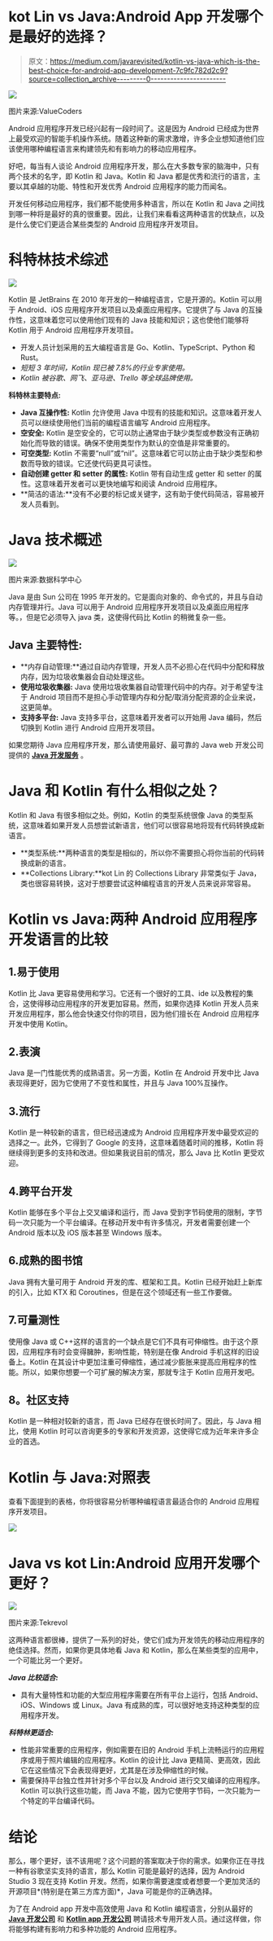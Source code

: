 # kot Lin vs Java:Android App 开发哪个是最好的选择？

> 原文：<https://medium.com/javarevisited/kotlin-vs-java-which-is-the-best-choice-for-android-app-development-7c9fc782d2c9?source=collection_archive---------0----------------------->

![](img/28d255c6d9cd455c6e7e089edddaa0bf.png)

图片来源:ValueCoders

Android 应用程序开发已经兴起有一段时间了。这是因为 Android 已经成为世界上最受欢迎的智能手机操作系统。随着这种新的需求激增，许多企业想知道他们应该使用哪种编程语言来构建领先和有影响力的移动应用程序。

好吧，每当有人谈论 Android 应用程序开发，那么在大多数专家的脑海中，只有两个技术的名字，即 Kotlin 和 Java。Kotlin 和 Java 都是优秀和流行的语言，主要以其卓越的功能、特性和开发优秀 Android 应用程序的能力而闻名。

开发任何移动应用程序，我们都不能使用多种语言，所以在 Kotlin 和 Java 之间找到哪一种将是最好的真的很重要。因此，让我们来看看这两种语言的优缺点，以及是什么使它们更适合某些类型的 Android 应用程序开发项目。

# 科特林技术综述

![](img/70f1e2b930e2e19c3891e6134b385e45.png)

Kotlin 是 JetBrains 在 2010 年开发的一种编程语言，它是开源的。Kotlin 可以用于 Android、iOS 应用程序开发项目以及桌面应用程序。它提供了与 Java 的互操作性，这意味着您可以使用他们现有的 Java 技能和知识；这也使他们能够将 Kotlin 用于 Android 应用程序开发项目。

*   开发人员计划采用的五大编程语言是 Go、Kotlin、TypeScript、Python 和 Rust。
*   *短短 3 年时间，Kotlin 现已被 7.8%的行业专家使用。*
*   *Kotlin 被谷歌、网飞、亚马逊、Trello 等全球品牌使用。*

**科特林主要特点:**

*   **Java 互操作性:** Kotlin 允许使用 Java 中现有的技能和知识。这意味着开发人员可以继续使用他们当前的编程语言编写 Android 应用程序。
*   **空安全:** Kotlin 是空安全的，它可以防止通常由于缺少类型或参数没有正确初始化而导致的错误。确保不使用类型作为默认的空值是非常重要的。
*   **可空类型:** Kotlin 不需要“null”或“nil”。这意味着它可以防止由于缺少类型和参数而导致的错误。它还使代码更具可读性。
*   **自动创建 getter 和 setter 的属性:** Kotlin 带有自动生成 getter 和 setter 的属性。这意味着开发者可以更快地编写和阅读 Android 应用程序。
*   **简洁的语法:**没有不必要的标记或关键字，这有助于使代码简洁，容易被开发人员看到。

# Java 技术概述

![](img/cad4accd4ad073a5c7a90ff5ad963903.png)

图片来源:数据科学中心

Java 是由 Sun 公司在 1995 年开发的。它是面向对象的、命令式的，并且与自动内存管理并行。Java 可以用于 Android 应用程序开发项目以及桌面应用程序等。，但是它必须导入 java 类，这使得代码比 Kotlin 的稍微复杂一些。

## **Java 主要特性:**

*   **内存自动管理:**通过自动内存管理，开发人员不必担心在代码中分配和释放内存，因为垃圾收集器会自动处理这些。
*   **使用垃圾收集器:** Java 使用垃圾收集器自动管理代码中的内存。对于希望专注于 Android 项目而不是担心手动管理内存和分配/取消分配资源的企业来说，这更简单。
*   **支持多平台:** Java 支持多平台，这意味着开发者可以开始用 Java 编码，然后切换到 Kotlin 进行 Android 应用开发项目。

如果您期待 Java 应用程序开发，那么请使用最好、最可靠的 Java web 开发公司提供的 [**Java 开发服务**](https://www.valuecoders.com/java-web-application-development-company) 。

# Java 和 Kotlin 有什么相似之处？

Kotlin 和 Java 有很多相似之处。例如，Kotlin 的类型系统很像 Java 的类型系统，这意味着如果开发人员想尝试新语言，他们可以很容易地将现有代码转换成新语言。

*   **类型系统:**两种语言的类型是相似的，所以你不需要担心将你当前的代码转换成新的语言。
*   **Collections Library:**kot Lin 的 Collections Library 非常类似于 Java，类也很容易转换，这对于想要尝试这种编程语言的开发人员来说非常容易。

# Kotlin vs Java:两种 Android 应用程序开发语言的比较

## 1.易于使用

Kotlin 比 Java 更容易使用和学习。它还有一个很好的工具、ide 以及教程的集合，这使得移动应用程序的开发更加容易。然而，如果你选择 Kotlin 开发人员来开发应用程序，那么他会快速交付你的项目，因为他们擅长在 Android 应用程序开发中使用 Kotlin。

## 2.表演

Java 是一门性能优秀的成熟语言。另一方面，Kotlin 在 Android 开发中比 Java 表现得更好，因为它使用了不变性和属性，并且与 Java 100%互操作。

## 3.流行

Kotlin 是一种较新的语言，但已经迅速成为 Android 应用程序开发中最受欢迎的选择之一。此外，它得到了 Google 的支持，这意味着随着时间的推移，Kotlin 将继续得到更多的支持和改进。但如果我说目前的情况，那么 Java 比 Kotlin 更受欢迎。

## 4.跨平台开发

Kotlin 能够在多个平台上交叉编译和运行，而 Java 受到字节码使用的限制，字节码一次只能为一个平台编译。在移动开发中有许多情况，开发者需要创建一个 Android 版本以及 iOS 版本甚至 Windows 版本。

## 6.成熟的图书馆

Java 拥有大量可用于 Android 开发的库、框架和工具。Kotlin 已经开始赶上新库的引入，比如 KTX 和 Coroutines，但是在这个领域还有一些工作要做。

## 7.可量测性

使用像 Java 或 C++这样的语言的一个缺点是它们不具有可伸缩性。由于这个原因，应用程序有时会变得臃肿，影响性能，特别是在像 Android 手机这样的旧设备上。Kotlin 在其设计中更加注重可伸缩性，通过减少膨胀来提高应用程序的性能。所以，如果你想要一个可扩展的解决方案，那就专注于 Kotlin 应用开发吧。

## **8。社区支持**

Kotlin 是一种相对较新的语言，而 Java 已经存在很长时间了。因此，与 Java 相比，使用 Kotlin 时可以咨询更多的专家和开发资源，这使得它成为近年来许多企业的首选。

# Kotlin 与 Java:对照表

查看下面提到的表格，你将很容易分析哪种编程语言最适合你的 Android 应用程序开发项目。

![](img/918751e300a50018f94912dc62301a15.png)

# Java vs kot Lin:Android 应用开发哪个更好？

![](img/91d608e02927a3898da0ce8f15e6b23c.png)

图片来源:Tekrevol

这两种语言都很棒，提供了一系列的好处，使它们成为开发领先的移动应用程序的绝佳选择。然而，如果你更具体地看 Java 和 Kotlin，那么在某些类型的应用中，一个可能比另一个更好。

***Java 比较适合:***

*   具有大量特性和功能的大型应用程序需要在所有平台上运行，包括 Android、iOS、Windows 或 Linux。Java 有成熟的库，可以很好地支持这种类型的应用程序开发。

***科特林更适合:***

*   性能非常重要的应用程序，例如需要在旧的 Android 手机上流畅运行的应用程序或用于照片编辑的应用程序。Kotlin 的设计比 Java 更精简、更高效，因此它在这些情况下会表现得更好，尤其是在涉及伸缩性的时候。
*   需要保持平台独立性并针对多个平台以及 Android 进行交叉编译的应用程序。Kotlin 可以执行这些功能，而 Java 不能，因为它使用字节码，一次只能为一个特定的平台编译代码。

# 结论

那么，哪个更好，该不该用呢？这个问题的答案取决于你的需求。如果你正在寻找一种有谷歌坚实支持的语言，那么 Kotlin 可能是最好的选择，因为 Android Studio 3 现在支持 Kotlin 开发。然而，如果你需要速度或者想要一个更加灵活的开源项目*(特别是在第三方库方面)*，Java 可能是你的正确选择。

为了在 Android app 开发中高效使用 Java 和 Kotlin 编程语言，分别从最好的 [**Java 开发公司**](https://www.valuecoders.com/java-web-application-development-company) 和 [**Kotlin app 开发公司**](https://www.valuecoders.com/hire-developers/hire-kotlin-developers) 聘请技术专用开发人员。通过这样做，你将能够构建有影响力和多种功能的 Android 应用程序。